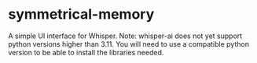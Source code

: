 # symmetrical-memory
A simple UI interface for Whisper. Note: whisper-ai does not yet support python versions higher than 3.11. You will need to use a compatible python version to be able to install the libraries needed. 
